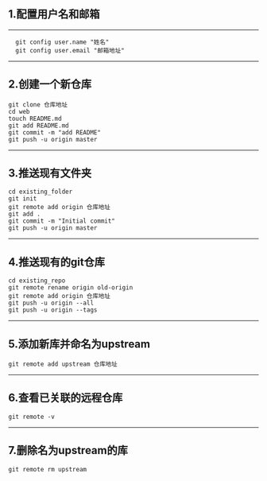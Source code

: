 ## 1.配置用户名和邮箱
***
```git
  git config user.name "姓名"
  git config user.email "邮箱地址"
```
***
## 2.创建一个新仓库
```git
git clone 仓库地址
cd web
touch README.md
git add README.md
git commit -m "add README"
git push -u origin master
```
***
## 3.推送现有文件夹
```git
cd existing_folder
git init
git remote add origin 仓库地址
git add .
git commit -m "Initial commit"
git push -u origin master
```
***
## 4.推送现有的git仓库
```git
cd existing_repo
git remote rename origin old-origin
git remote add origin 仓库地址
git push -u origin --all
git push -u origin --tags
```
***
## 5.添加新库并命名为upstream
```git
git remote add upstream 仓库地址
```
***
## 6.查看已关联的远程仓库
```git
git remote -v 
```
***
## 7.删除名为upstream的库
```git
git remote rm upstream
```